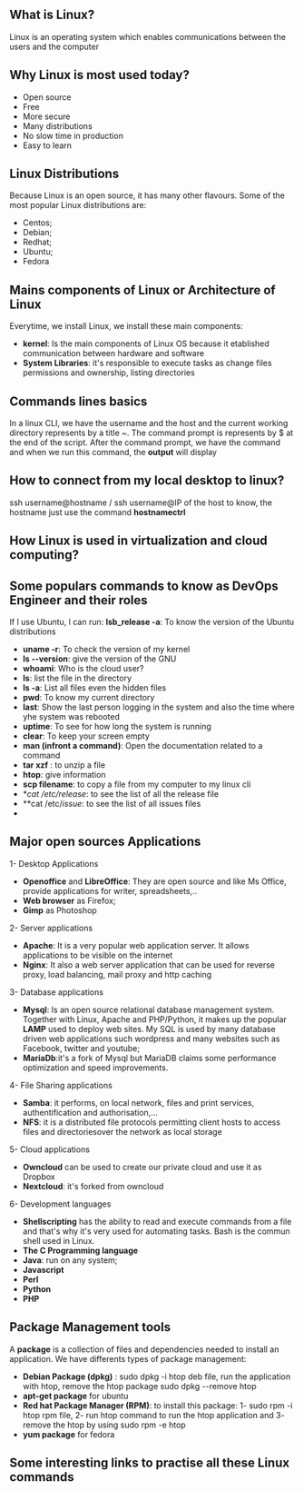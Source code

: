 ## What is Linux?
Linux is an operating system which enables communications between the users and the computer

## Why Linux is most used today?
- Open source
- Free
- More secure
- Many distributions
- No slow time in production
- Easy to learn


## Linux Distributions
Because Linux is an open source, it has many other flavours. Some of the most popular Linux distributions are:
- Centos;
- Debian;
- Redhat;
- Ubuntu;
- Fedora

## Mains components of Linux or Architecture of Linux
Everytime, we install Linux, we install these main components:
- **kernel**: Is the main components of Linux OS because it etablished communication between hardware and software
- **System Libraries**: it's responsible to execute tasks as change files permissions and ownership, listing directories

## Commands lines basics
 
 In a linux CLI, we have the username and the host and the current working directory represents by a title ~. The command prompt is represents by $ at the end of the script. After the command prompt, we have the command and when we run this command, the **output** will display
 
 ## How to connect from my local desktop to linux?
 ssh username@hostname / ssh username@IP of the host
 to know, the hostname just use the command **hostnamectrl**
 
 ## How Linux is used in virtualization and cloud computing?
   

## Some populars commands to know as DevOps Engineer and their roles
If l use Ubuntu, l can run:
**lsb_release -a**: To know the version of the Ubuntu distributions
- **uname -r**: To check the version of my kernel
- **ls --version**: give the version of the GNU
- **whoami**: Who is the cloud user?
- **ls**: list the file in the directory
- **ls -a**: List all files even the hidden files
- **pwd**: To know my current directory
- **last**: Show the last person logging in the system and also the time where yhe system was rebooted
- **uptime**: To see for how long the system is running
- **clear**: To keep your screen empty
- **man (infront a command)**: Open the documentation related to a command
- **tar xzf** : to unzip a file
- **htop**: give information 
- **scp filename**: to copy a file from my computer to my linux cli
- **cat /etc/*release**: to see the list of all the release file
- **cat /etc/*issue*: to see the list of all issues files
-     


## Major open sources Applications

1- Desktop Applications
- **Openoffice** and **LibreOffice**: They are open source and like Ms Office, provide applications for writer, spreadsheets,..
- **Web browser** as Firefox;
- **Gimp** as Photoshop

2- Server applications
- **Apache**: It is a very popular web application server. It allows applications to be visible on the internet
- **Nginx**: It also a web server application that can be used for reverse proxy, load balancing, mail proxy and http caching

3- Database applications
- **Mysql**: Is an open source relational database management system. Together with Linux, Apache and PHP/Python, it makes up the popular **LAMP** used to deploy web sites. My SQL is used by many database driven web applications such wordpress and many websites such as Facebook, twitter and youtube;
- **MariaDb**:it's a fork of Mysql but MariaDB claims some performance optimization and speed improvements. 

4- File Sharing applications
- **Samba**: it performs, on local network, files and print services, authentification and authorisation,...
- **NFS**: it is a distributed file protocols permitting client hosts to access files and directoriesover the network as local storage

5- Cloud applications
- **Owncloud** can be used to create our private cloud and use it as Dropbox
- **Nextcloud**: it's forked from owncloud

6- Development languages
- **Shellscripting** has the ability to read and execute commands from a file and that's why it's very used for automating tasks. Bash is the commun shell used in Linux.
- **The C Programming language**
- **Java**: run on any system;
- **Javascript**
- **Perl**
- **Python**
- **PHP**

## Package Management tools
 
 A **package** is a collection of files and dependencies needed to install an application. We have differents types of package management:
 - **Debian Package (dpkg)** : sudo dpkg -i htop deb file, run the application with htop, remove the htop package sudo dpkg --remove htop
 - **apt-get package** for ubuntu
 - **Red hat Package Manager (RPM)**: to install this package: 1- sudo rpm -i htop rpm file, 2- run htop command to run the htop application and 3- remove the htop by using sudo rpm -e htop
 - **yum package** for fedora
 
 
 
 


## Some interesting links to practise all these Linux commands 
